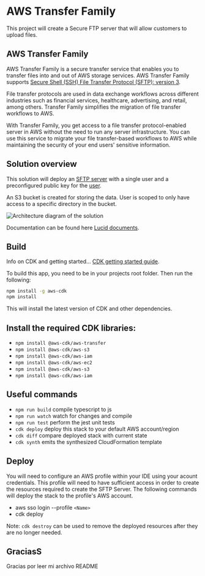 # AWS Transfer Family

This project will create a Secure FTP server that will allow customers to upload files.

## AWS Transfer Family

AWS Transfer Family is a secure transfer service that enables you to transfer files into and out of AWS storage services. AWS Transfer Family supports [Secure Shell (SSH) File Transfer Protocol (SFTP): version 3](https://docs.aws.amazon.com/transfer/latest/userguide/what-is-aws-transfer-family.html).

File transfer protocols are used in data exchange workflows across different industries such as financial services, healthcare, advertising, and retail, among others. Transfer Family simplifies the migration of file transfer workflows to AWS.

With Transfer Family, you get access to a file transfer protocol-enabled server in AWS without the need to run any server infrastructure. You can use this service to migrate your file transfer-based workflows to AWS while maintaining the security of your end users' sensitive information.

## Solution overview

This solution will deploy an [SFTP server](https://docs.aws.amazon.com/transfer/latest/userguide/create-server-sftp.html) with a single user and a preconfigured public key for the [user](https://docs.aws.amazon.com/transfer/latest/userguide/service-managed-users.html).

An S3 bucket is created for storing the data. User is scoped to only have access to a specific directory in the bucket.

![Architecture diagram of the solution](aws-sftp.png)

Documentation can be found here [Lucid documents](https://lucid.app/lucidchart/82419249-16b0-44f1-aa21-f4a68a5e7ec5/edit?beaconFlowId=56BF60A9CD23D399&invitationId=inv_84c31821-393e-425b-aa1b-5b4be76c817b&page=0_0#).

## Build 

Info on CDK and getting started... [CDK getting started guide](https://docs.aws.amazon.com/cdk/v2/guide/getting_started.html).

To build this app, you need to be in your projects root folder. Then run the following:

```sh
npm install -g aws-cdk
npm install
```

This will install the latest version of CDK and other dependencies.

## Install the required CDK libraries:

- `npm install @aws-cdk/aws-transfer`
- `npm install @aws-cdk/aws-s3`
- `npm install @aws-cdk/aws-iam`
- `npm install @aws-cdk/aws-ec2`
- `npm install @aws-cdk/aws-s3`
- `npm install @aws-cdk/aws-iam`

## Useful commands

-  `npm run build` compile typescript to js
-  `npm run watch` watch for changes and compile
-  `npm run test` perform the jest unit tests
-  `cdk deploy` deploy this stack to your default AWS account/region
-  `cdk diff` compare deployed stack with current state
-  `cdk synth` emits the synthesized CloudFormation template

## Deploy

You will need to configure an AWS profile within your IDE using your acount credentials.  This profile will need to have sufficient access in order to create the resources required to create the SFTP Server. The following commands will deploy the stack to the profile's AWS account.

- aws sso login --profile `<Name>`
- cdk deploy 

Note: `cdk destroy` can be used to remove the deployed resources after they are no longer needed.

## GraciasS

Gracias por leer mi archivo README
